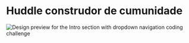 
# Huddle construdor de cumunidade 

![Design preview for the Intro section with dropdown navigation coding challenge](./images/desktop-preview)


